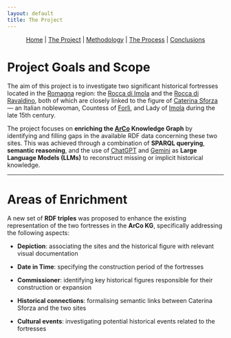 ```yaml
---
layout: default
title: The Project
---
```


<div style="text-align: center; margin-bottom: 20px;">
  <a href="index.html">Home</a> |
  <a href="theproject.html">The Project</a> |
  <a href="methodology.html">Methodology</a> |
  <a href="theprocess.html">The Process</a> |
  <a href="conclusions.html">Conclusions</a>
</div>

# Project Goals and Scope

The aim of this project is to investigate two significant historical fortresses located in the [Romagna](https://it.wikipedia.org/wiki/Romagna) region: the [Rocca di Imola](https://it.wikipedia.org/wiki/Rocca_sforzesca_di_Imola) and the [Rocca di Ravaldino](https://it.wikipedia.org/wiki/Rocca_di_Ravaldino), both of which are closely linked to the figure of [Caterina Sforza](https://en.wikipedia.org/wiki/Caterina_Sforza) — an Italian noblewoman, Countess of [Forlì](https://en.wikipedia.org/wiki/Forl%C3%AC), and Lady of [Imola](https://en.wikipedia.org/wiki/Imola) during the late 15th century.

The project focuses on **enriching the [ArCo](http://wit.istc.cnr.it/arco) Knowledge Graph** by identifying and filling gaps in the available RDF data concerning these two sites. 
This was achieved through a combination of **SPARQL querying**, **semantic reasoning**, and the use of [ChatGPT](https://chatgpt.com/) and [Gemini](https://gemini.google.com/app?hl=it) as **Large Language Models (LLMs)** to reconstruct missing or implicit historical knowledge.

***

# Areas of Enrichment

A new set of **RDF triples** was proposed to enhance the existing representation of the two fortresses in the **ArCo KG**, specifically addressing the following aspects:

- **Depiction**: associating the sites and the historical figure with relevant visual documentation

- **Date in Time**: specifying the construction period of the fortresses

- **Commissioner**: identifying key historical figures responsible for their construction or expansion

- **Historical connections**: formalising semantic links between Caterina Sforza and the two sites

- **Cultural events**: investigating potential historical events related to the fortresses
